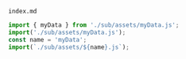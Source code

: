 `index.md`

```js script
import { myData } from './sub/assets/myData.js';
import('./sub/assets/myData.js');
const name = 'myData';
import(`./sub/assets/${name}.js`);
```

